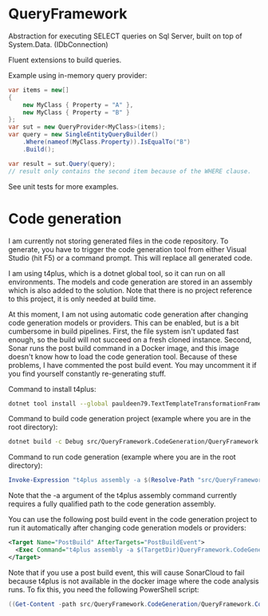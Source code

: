 # QueryFramework

Abstraction for executing SELECT queries on Sql Server, built on top of System.Data. (IDbConnection)

Fluent extensions to build queries.

Example using in-memory query provider:

```C#
var items = new[]
{
    new MyClass { Property = "A" },
    new MyClass { Property = "B" }
};
var sut = new QueryProvider<MyClass>(items);
var query = new SingleEntityQueryBuilder()
    .Where(nameof(MyClass.Property)).IsEqualTo("B")
    .Build();

var result = sut.Query(query);
// result only contains the second item because of the WHERE clause.
```

See unit tests for more examples.

# Code generation

I am currently not storing generated files in the code repository.
To generate, you have to trigger the code generation tool from either Visual Studio (hit F5) or a command prompt.
This will replace all generated code.

I am using t4plus, which is a dotnet global tool, so it can run on all environments.
The models and code generation are stored in an assembly which is also added to the solution.
Note that there is no project reference to this project, it is only needed at build time.

At this moment, I am not using automatic code generation after changing code generation models or providers.
This can be enabled, but is a bit cumbersome in build pipelines.
First, the file system isn't updated fast enough, so the build will not succeed on a fresh cloned instance.
Second, Sonar runs the post build command in a Docker image, and this image doesn't know how to load the code generation tool.
Because of these problems, I have commented the post build event. You may uncomment it if you find yourself constantly re-generating stuff.

Command to install t4plus:

```bash
dotnet tool install --global pauldeen79.TextTemplateTransformationFramework.T4.Plus.Cmd --version 0.2.3
```

Command to build code generation project (example where you are in the root directory):

```bash
dotnet build -c Debug src/QueryFramework.CodeGeneration/QueryFramework.CodeGeneration.csproj
```

Command to run code generation (example where you are in the root directory):

```powershell
Invoke-Expression "t4plus assembly -a $(Resolve-Path "src/QueryFramework.CodeGeneration/bin/Debug/net7.0/QueryFramework.CodeGeneration.dll") -p $(Resolve-Path "src") -u $(Resolve-Path "src/QueryFramework.CodeGeneration/bin/Debug/net7.0")"
```

Note that the -a argument of the t4plus assembly command currently requires a fully qualified path to the code generation assembly.

You can use the following post build event in the code generation project to run it automatically after changing code generation models or providers:

```xml
<Target Name="PostBuild" AfterTargets="PostBuildEvent">
  <Exec Command="t4plus assembly -a $(TargetDir)QueryFramework.CodeGeneration.dll -p $(TargetDir)../../../../ -u $(TargetDir)" />
</Target>
```

Note that if you use a post build event, this will cause SonarCloud to fail because t4plus is not available in the docker image where the code analysis runs. To fix this, you need the following PowerShell script:

```powershell
((Get-Content -path src/QueryFramework.CodeGeneration/QueryFramework.CodeGeneration.csproj -Raw) -replace 't4plus','echo') | Set-Content -Path src/QueryFramework.CodeGeneration/QueryFramework.CodeGeneration.csproj
```
